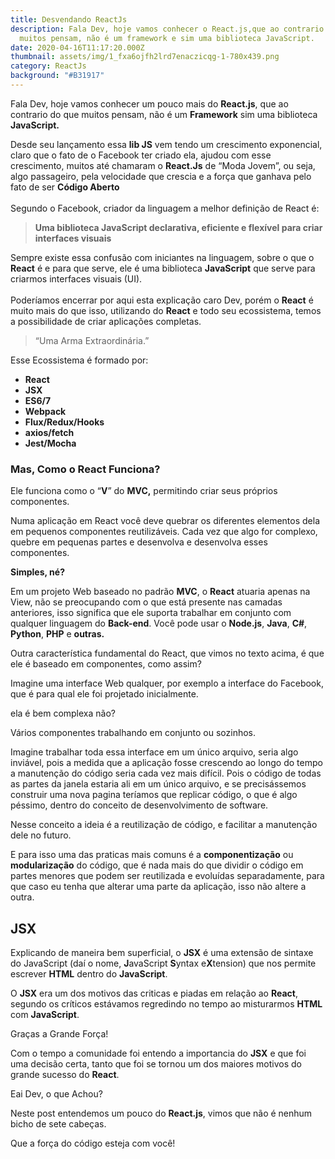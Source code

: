 ```yaml
---
title: Desvendando ReactJs
description: Fala Dev, hoje vamos conhecer o React.js,que ao contrario do que
  muitos pensam, não é um framework e sim uma biblioteca JavaScript.
date: 2020-04-16T11:17:20.000Z
thumbnail: assets/img/1_fxa6ojfh2lrd7enaczicqg-1-780x439.png
category: ReactJs
background: "#B31917"
---
```

Fala Dev, hoje vamos conhecer um pouco mais do **React.js**, que ao contrario do que muitos pensam, não é um **Framework** sim uma biblioteca **JavaScript.**

Desde seu lançamento essa **lib JS** vem tendo um crescimento exponencial, claro que o fato de o Facebook ter criado ela, ajudou com esse crescimento, muitos até chamaram o **React.Js** de “Moda Jovem”, ou seja, algo passageiro, pela velocidade que crescia e a força que ganhava pelo fato de ser **Código Aberto**\
\
Segundo o Facebook, criador da linguagem a melhor definição de React é:

> **Uma biblioteca JavaScript declarativa, eficiente e flexível para criar interfaces visuais**

Sempre existe essa confusão com iniciantes na linguagem, sobre o que o **React** é e para que serve, ele é uma biblioteca **JavaScript** que serve para criarmos interfaces visuais (UI).\
\
Poderíamos encerrar por aqui esta explicação caro Dev, porém o **React** é muito mais do que isso, utilizando do **React** e todo seu ecossistema, temos a possibilidade de criar aplicações completas.

> “Uma Arma Extraordinária.”

Esse Ecossistema é formado por:

* **React**
* **JSX**
* **ES6/7**
* **Webpack**
* **Flux/Redux/Hooks**
* **axios/fetch**
* **Jest/Mocha**

### Mas, Como o React Funciona?

Ele funciona como o “**V**” do **MVC,** permitindo criar seus próprios componentes.

Numa aplicação em React você deve quebrar os diferentes elementos dela em pequenos componentes reutilizáveis. Cada vez que algo for complexo, quebre em pequenas partes e desenvolva e desenvolva esses componentes.

**Simples, né?**

Em um projeto Web baseado no padrão **MVC**, o **React** atuaria apenas na View, não se preocupando com o que está presente nas camadas anteriores, isso significa que ele suporta trabalhar em conjunto com qualquer linguagem do **Back-end**. Você pode usar o **Node.js**, **Java**, **C#**, **Python**, **PHP** e **outras.**

Outra característica fundamental do React, que vimos no texto acima, é que ele é baseado em componentes, como assim?

Imagine uma interface Web qualquer, por exemplo a interface do Facebook, que é para qual ele foi projetado inicialmente.

ela é bem complexa não?

Vários componentes trabalhando em conjunto ou sozinhos.

Imagine trabalhar toda essa interface em um único arquivo, seria algo inviável, pois a medida que a aplicação fosse crescendo ao longo do tempo a manutenção do código seria cada vez mais difícil. Pois o código de todas as partes da janela estaria ali em um único arquivo, e se precisássemos construir uma nova pagina teríamos que replicar código, o que é algo péssimo, dentro do conceito de desenvolvimento de software.

Nesse conceito a ideia é a reutilização de código, e facilitar a manutenção dele no futuro.

E para isso uma das praticas mais comuns é a **componentização** ou **modularização** do código, que é nada mais do que dividir o código em partes menores que podem ser reutilizada e evoluídas separadamente, para que caso eu tenha que alterar uma parte da aplicação, isso não altere a outra. 

## **JSX**

Explicando de maneira bem superficial, o **JSX** é uma extensão de sintaxe do JavaScript (daí o nome, **J**avaScript **S**yntax e**X**tension) que nos permite escrever **HTML** dentro do  **JavaScript**.

O **JSX** era um dos motivos das criticas e piadas em relação ao **React**, segundo os críticos estávamos regredindo no tempo ao misturarmos **HTML** com **JavaScript**.

Graças a Grande Força!

Com o tempo a comunidade foi entendo a importancia do **JSX** e que foi uma decisão certa, tanto que foi se tornou um dos maiores motivos do grande sucesso do **React**.

Eai Dev, o que Achou?

Neste post entendemos um pouco do **React.js**, vimos que não é nenhum bicho de sete cabeças.

Que a força do código esteja com você!